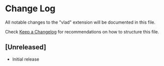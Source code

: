 # Change Log

All notable changes to the "vlad" extension will be documented in this file.

Check [Keep a Changelog](http://keepachangelog.com/) for recommendations on how to structure this file.

## [Unreleased]

- Initial release